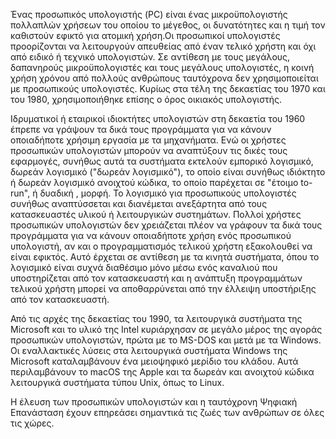 Ένας προσωπικός υπολογιστής (PC) είναι ένας μικροϋπολογιστής πολλαπλών χρήσεων του οποίου το μέγεθος, οι δυνατότητες και η τιμή τον καθιστούν εφικτό για 
ατομική χρήση.Οι προσωπικοί υπολογιστές προορίζονται να λειτουργούν απευθείας από έναν τελικό χρήστη και όχι από ειδικό ή τεχνικό υπολογιστών. Σε αντίθεση
με τους μεγάλους, δαπανηρούς μικροϋπολογιστές και τους μεγάλους υπολογιστές, η κοινή χρήση χρόνου από πολλούς ανθρώπους ταυτόχρονα δεν χρησιμοποιείται με 
προσωπικούς υπολογιστές. Κυρίως στα τέλη της δεκαετίας του 1970 και του 1980, χρησιμοποιήθηκε επίσης ο όρος οικιακός υπολογιστής.

Ιδρυματικοί ή εταιρικοί ιδιοκτήτες υπολογιστών στη δεκαετία του 1960 έπρεπε να γράψουν τα δικά τους προγράμματα για να κάνουν οποιαδήποτε χρήσιμη εργασία με
τα μηχανήματα. Ενώ οι χρήστες προσωπικών υπολογιστών μπορούν να αναπτύξουν τις δικές τους εφαρμογές, συνήθως αυτά τα συστήματα εκτελούν εμπορικό λογισμικό, 
δωρεάν λογισμικό ("δωρεάν λογισμικό"), το οποίο είναι συνήθως ιδιόκτητο ή δωρεάν λογισμικό ανοιχτού κώδικα, το οποίο παρέχεται σε "έτοιμο to-run", ή δυαδική
, μορφή. Το λογισμικό για προσωπικούς υπολογιστές συνήθως αναπτύσσεται και διανέμεται ανεξάρτητα από τους κατασκευαστές υλικού ή λειτουργικών συστημάτων. 
Πολλοί χρήστες προσωπικών υπολογιστών δεν χρειάζεται πλέον να γράφουν τα δικά τους προγράμματα για να κάνουν οποιαδήποτε χρήση ενός προσωπικού υπολογιστή, 
αν και ο προγραμματισμός τελικού χρήστη εξακολουθεί να είναι εφικτός. Αυτό έρχεται σε αντίθεση με τα κινητά συστήματα, όπου το λογισμικό είναι συχνά 
διαθέσιμο μόνο μέσω ενός καναλιού που υποστηρίζεται από τον κατασκευαστή και η ανάπτυξη προγραμμάτων τελικού χρήστη μπορεί να αποθαρρύνεται από την 
έλλειψη υποστήριξης από τον κατασκευαστή.

Από τις αρχές της δεκαετίας του 1990, τα λειτουργικά συστήματα της Microsoft και το υλικό της Intel κυριάρχησαν σε μεγάλο μέρος της αγοράς προσωπικών 
υπολογιστών, πρώτα με το MS-DOS και μετά με τα Windows. Οι εναλλακτικές λύσεις στα λειτουργικά συστήματα Windows της Microsoft καταλαμβάνουν ένα μειοψηφικό 
μερίδιο του κλάδου. Αυτά περιλαμβάνουν το macOS της Apple και τα δωρεάν και ανοιχτού κώδικα λειτουργικά συστήματα τύπου Unix, όπως το Linux.

Η έλευση των προσωπικών υπολογιστών και η ταυτόχρονη Ψηφιακή Επανάσταση έχουν επηρεάσει σημαντικά τις ζωές των ανθρώπων σε όλες τις χώρες.
